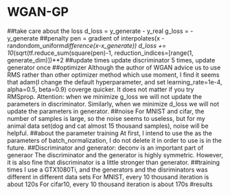 # WGAN-GP
##take care about the loss
d_loss = y_generate - y_real
g_loss = -y_generate
##penalty
pen = gradient of interpolates(x - randondom_uniform*difference(x-x_generate))
d_loss += 10*(sqrt(tf.reduce_sum(square(pen)-1, reduction_indices=[range(1, generate_dim)])**2
##update times
update discriminator 5 times, update generator once
##optimizer
Although the author of WGAN advice us to use RMS rather than other optimizer method which use moment, I find it seems that adam(I change the default hyperparameter, and set learning_rate=1e-4, alpha=0.5, beta=0.9) coverge quicker. It does not matter if you try RMSprop. Attention: when we minimize g_loss we will not update the parameters in discriminator. Similarly, when we minimize d_loss we will not update the parameters in generator.
##noise
For MNIST and cifar, the number of samples is large, so the noise seems to useless, but for my animal data set(dog and cat almost 15 thousand samples), noise will be helpful.
##about the parameter training
At first, I intend to use the as the parameters of batch_normalization, I do not delete it in order to use is in the future.
##Discriminator and generator:
deconv is an important part of generaor
The discriminator and the generator is highly symmetric. However, it is also fine that discriminator is a little stronger than generator.
##training times
I use a GTX1080Ti, and the generators and the disriminators was different in different data sets
For MNIST, every 10 thousand iteration is about 120s
For cifar10, every 10 thousand iteration is about 170s
#results 


